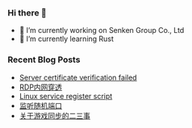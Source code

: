 ### Hi there 👋
- 🔭 I’m currently working on Senken Group Co., Ltd
- 🌱 I’m currently learning Rust

<!--
**nevermoreluo/nevermoreluo** is a ✨ _special_ ✨ repository because its `README.md` (this file) appears on your GitHub profile.

Here are some ideas to get you started:

- 🔭 I’m currently working on ...
- 🌱 I’m currently learning ...
- 👯 I’m looking to collaborate on ...
- 🤔 I’m looking for help with ...
- 💬 Ask me about ...
- 📫 How to reach me: ...
- 😄 Pronouns: ...
- ⚡ Fun fact: ...
-->

### Recent Blog Posts

<!-- BLOG-POST-LIST:START -->
- [Server certificate verification failed](https://nevermoreluo.github.io/2023/09/12/Server-certificate-verification-failed/)
- [RDP内网穿透](https://nevermoreluo.github.io/2023/09/11/RDP%E5%86%85%E7%BD%91%E7%A9%BF%E9%80%8F/)
- [Linux service register script](https://nevermoreluo.github.io/2023/09/11/Linux-service-register-script/)
- [监听随机端口](https://nevermoreluo.github.io/2022/01/12/%E7%9B%91%E5%90%AC%E9%9A%8F%E6%9C%BA%E7%AB%AF%E5%8F%A3/)
- [关于游戏同步的二三事](https://nevermoreluo.github.io/2022/01/07/%E5%85%B3%E4%BA%8E%E6%B8%B8%E6%88%8F%E5%90%8C%E6%AD%A5%E7%9A%84%E4%BA%8C%E4%B8%89%E4%BA%8B/)
<!-- BLOG-POST-LIST:END -->

